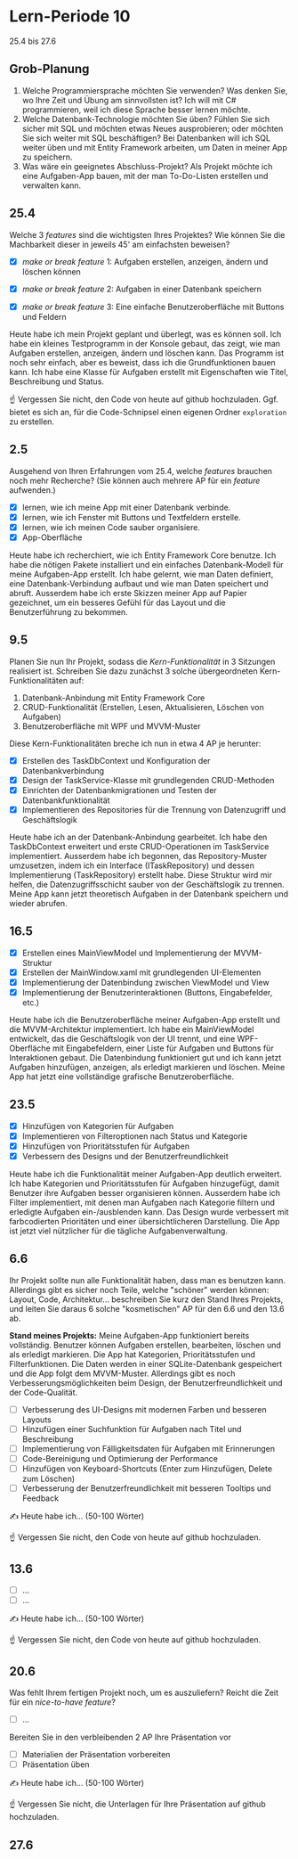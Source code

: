 # Lern-Periode 10

25.4 bis 27.6

## Grob-Planung

1. Welche Programmiersprache möchten Sie verwenden? Was denken Sie, wo Ihre Zeit und Übung am sinnvollsten ist?
  Ich will mit C# programmieren, weil ich diese Sprache besser lernen möchte.
1. Welche Datenbank-Technologie möchten Sie üben? Fühlen Sie sich sicher mit SQL und möchten etwas Neues ausprobieren; oder möchten Sie sich weiter mit SQL beschäftigen?
   Bei Datenbanken will ich SQL weiter üben und mit Entity Framework arbeiten, um Daten in meiner App zu speichern.
1. Was wäre ein geeignetes Abschluss-Projekt?
   Als Projekt möchte ich eine Aufgaben-App bauen, mit der man To-Do-Listen erstellen und verwalten kann.

## 25.4

Welche 3 *features* sind die wichtigsten Ihres Projektes? Wie können Sie die Machbarkeit dieser in jeweils 45' am einfachsten beweisen?

- [X] *make or break feature* 1: Aufgaben erstellen, anzeigen, ändern und löschen können
- [X] *make or break feature* 2: Aufgaben in einer Datenbank speichern
- [X] *make or break feature* 3: Eine einfache Benutzeroberfläche mit Buttons und Feldern


Heute habe ich mein Projekt geplant und überlegt, was es können soll. Ich habe ein kleines Testprogramm in der Konsole gebaut, das zeigt, wie man Aufgaben erstellen, anzeigen, ändern und löschen kann. Das Programm ist noch sehr einfach, aber es beweist, dass ich die Grundfunktionen bauen kann. Ich habe eine Klasse für Aufgaben erstellt mit Eigenschaften wie Titel, Beschreibung und Status.

☝️ Vergessen Sie nicht, den Code von heute auf github hochzuladen. Ggf. bietet es sich an, für die Code-Schnipsel einen eigenen Ordner `exploration` zu erstellen.

## 2.5

Ausgehend von Ihren Erfahrungen vom 25.4, welche *features* brauchen noch mehr Recherche? (Sie können auch mehrere AP für ein *feature* aufwenden.)

- [X] lernen, wie ich meine App mit einer Datenbank verbinde.
- [X] lernen, wie ich Fenster mit Buttons und Textfeldern erstelle.
- [X] lernen, wie ich meinen Code sauber organisiere.
- [X] App-Oberfläche 

Heute habe ich recherchiert, wie ich Entity Framework Core benutze. Ich habe die nötigen Pakete installiert und ein einfaches Datenbank-Modell für meine Aufgaben-App erstellt. Ich habe gelernt, wie man Daten definiert, eine Datenbank-Verbindung aufbaut und wie man Daten speichert und abruft. Ausserdem habe ich erste Skizzen meiner App auf Papier gezeichnet, um ein besseres Gefühl für das Layout und die Benutzerführung zu bekommen.

## 9.5

Planen Sie nun Ihr Projekt, sodass die *Kern-Funktionalität* in 3 Sitzungen realisiert ist. Schreiben Sie dazu zunächst 3 solche übergeordneten Kern-Funktionalitäten auf:

1. Datenbank-Anbindung mit Entity Framework Core
2. CRUD-Funktionalität (Erstellen, Lesen, Aktualisieren, Löschen von Aufgaben)
3. Benutzeroberfläche mit WPF und MVVM-Muster

Diese Kern-Funktionalitäten breche ich nun in etwa 4 AP je herunter:

- [X] Erstellen des TaskDbContext und Konfiguration der Datenbankverbindung
- [X] Design der TaskService-Klasse mit grundlegenden CRUD-Methoden
- [X] Einrichten der Datenbankmigrationen und Testen der Datenbankfunktionalität
- [X] Implementieren des Repositories für die Trennung von Datenzugriff und Geschäftslogik

Heute habe ich an der Datenbank-Anbindung gearbeitet. Ich habe den TaskDbContext erweitert und erste CRUD-Operationen im TaskService implementiert. Ausserdem habe ich begonnen, das Repository-Muster umzusetzen, indem ich ein Interface (ITaskRepository) und dessen Implementierung (TaskRepository) erstellt habe. Diese Struktur wird mir helfen, die Datenzugriffsschicht sauber von der Geschäftslogik zu trennen. Meine App kann jetzt theoretisch Aufgaben in der Datenbank speichern und wieder abrufen.

## 16.5

- [X] Erstellen eines MainViewModel und Implementierung der MVVM-Struktur
- [X] Erstellen der MainWindow.xaml mit grundlegenden UI-Elementen
- [X] Implementierung der Datenbindung zwischen ViewModel und View
- [X] Implementierung der Benutzerinteraktionen (Buttons, Eingabefelder, etc.)

Heute habe ich die Benutzeroberfläche meiner Aufgaben-App erstellt und die MVVM-Architektur implementiert. Ich habe ein MainViewModel entwickelt, das die Geschäftslogik von der UI trennt, und eine WPF-Oberfläche mit Eingabefeldern, einer Liste für Aufgaben und Buttons für Interaktionen gebaut. Die Datenbindung funktioniert gut und ich kann jetzt Aufgaben hinzufügen, anzeigen, als erledigt markieren und löschen. Meine App hat jetzt eine vollständige grafische Benutzeroberfläche.

## 23.5

- [x] Hinzufügen von Kategorien für Aufgaben
- [x] Implementieren von Filteroptionen nach Status und Kategorie
- [x] Hinzufügen von Prioritätsstufen für Aufgaben
- [x] Verbessern des Designs und der Benutzerfreundlichkeit

Heute habe ich die Funktionalität meiner Aufgaben-App deutlich erweitert. Ich habe Kategorien und Prioritätsstufen für Aufgaben hinzugefügt, damit Benutzer ihre Aufgaben besser organisieren können. Ausserdem habe ich Filter implementiert, mit denen man Aufgaben nach Kategorie filtern und erledigte Aufgaben ein-/ausblenden kann. Das Design wurde verbessert mit farbcodierten Prioritäten und einer übersichtlicheren Darstellung. Die App ist jetzt viel nützlicher für die tägliche Aufgabenverwaltung.

## 6.6

Ihr Projekt sollte nun alle Funktionalität haben, dass man es benutzen kann. Allerdings gibt es sicher noch Teile, welche "schöner" werden können: Layout, Code, Architektur... beschreiben Sie kurz den Stand Ihres Projekts, und leiten Sie daraus 6 solche "kosmetischen" AP für den 6.6 und den 13.6 ab.

**Stand meines Projekts:**
Meine Aufgaben-App funktioniert bereits vollständig. Benutzer können Aufgaben erstellen, bearbeiten, löschen und als erledigt markieren. Die App hat Kategorien, Prioritätsstufen und Filterfunktionen. Die Daten werden in einer SQLite-Datenbank gespeichert und die App folgt dem MVVM-Muster. Allerdings gibt es noch Verbesserungsmöglichkeiten beim Design, der Benutzerfreundlichkeit und der Code-Qualität.

- [ ] Verbesserung des UI-Designs mit modernen Farben und besseren Layouts
- [ ] Hinzufügen einer Suchfunktion für Aufgaben nach Titel und Beschreibung
- [ ] Implementierung von Fälligkeitsdaten für Aufgaben mit Erinnerungen
- [ ] Code-Bereinigung und Optimierung der Performance
- [ ] Hinzufügen von Keyboard-Shortcuts (Enter zum Hinzufügen, Delete zum Löschen)
- [ ] Verbesserung der Benutzerfreundlichkeit mit besseren Tooltips und Feedback

✍️ Heute habe ich... (50-100 Wörter)

☝️  Vergessen Sie nicht, den Code von heute auf github hochzuladen.

## 13.6

- [ ] ...
- [ ] ...

✍️ Heute habe ich... (50-100 Wörter)

☝️  Vergessen Sie nicht, den Code von heute auf github hochzuladen.

## 20.6

Was fehlt Ihrem fertigen Projekt noch, um es auszuliefern? Reicht die Zeit für ein *nice-to-have feature*?

- [ ] ...

Bereiten Sie in den verbleibenden 2 AP Ihre Präsentation vor

- [ ] Materialien der Präsentation vorbereiten
- [ ] Präsentation üben

✍️ Heute habe ich... (50-100 Wörter)

☝️  Vergessen Sie nicht, die Unterlagen für Ihre Präsentation auf github hochzuladen.

## 27.6
